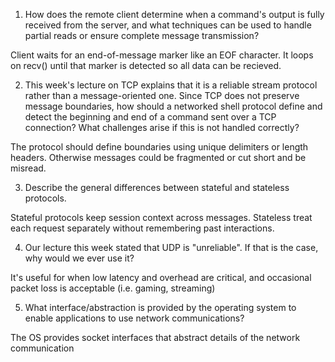 1. How does the remote client determine when a command's output is fully received from the server, and what techniques can be used to handle partial reads or ensure complete message transmission?

Client waits for an end-of-message marker like an EOF character. It loops on recv() until that marker is detected so all data can be recieved.

2. This week's lecture on TCP explains that it is a reliable stream protocol rather than a message-oriented one. Since TCP does not preserve message boundaries, how should a networked shell protocol define and detect the beginning and end of a command sent over a TCP connection? What challenges arise if this is not handled correctly?

The protocol should define boundaries using unique delimiters or length headers. Otherwise messages could be fragmented or cut short and be misread.

3. Describe the general differences between stateful and stateless protocols.

Stateful protocols keep session context across messages. Stateless treat each request separately without remembering past interactions.

4. Our lecture this week stated that UDP is "unreliable". If that is the case, why would we ever use it?

It's useful for when low latency and overhead are critical, and occasional packet loss is acceptable (i.e. gaming, streaming)

5. What interface/abstraction is provided by the operating system to enable applications to use network communications?

The OS provides socket interfaces that abstract details of the network communication
